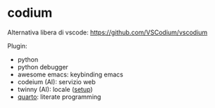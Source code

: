 # codium

Alternativa libera di vscode: https://github.com/VSCodium/vscodium

Plugin:

- python
- python debugger
- awesome emacs: keybinding emacs
- codeium (AI): servizio web
- twinny (AI): locale ([setup](https://twinnydotdev.github.io/twinny-docs/general/quick-start/))
- [quarto](www.quarto.org): literate programming



